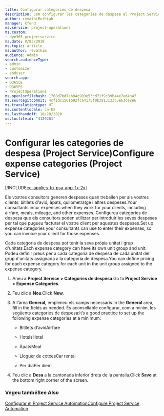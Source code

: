 ```yaml
---
title: Configurar categories de despesa
description: Com configurar les categories de despesa al Project Service
author: revathiMuthiah
manager: kfend
ms.service: project-operations
ms.custom:
- dyn365-projectservice
ms.date: 8/03/2018
ms.topic: article
ms.author: revathim
audience: Admin
search.audienceType:
- admin
- customizer
- enduser
search.app:
- D365CE
- D365PS
- ProjectOperations
ms.openlocfilehash: 1768d7bd7ab94d909e53cd71f9c39b44e7ed4b4f
ms.sourcegitcommit: 4cf1dc1561b92fca4175f0b3813133c5e63ce8e6
ms.translationtype: HT
ms.contentlocale: ca-ES
ms.lasthandoff: 10/28/2020
ms.locfileid: "4129261"
---
```

# <a name="configure-expense-categories-project-service"></a><span data-ttu-id="50f9a-103">Configurar les categories de despesa (Project Service)</span><span class="sxs-lookup"><span data-stu-id="50f9a-103">Configure expense categories (Project Service)</span></span>

[!INCLUDE[cc-applies-to-psa-app-1x-2x](../includes/cc-applies-to-psa-app-1x-2x.md)]

<span data-ttu-id="50f9a-104">Els vostres consultors generen despeses quan treballen per als vostres clients: bitllets d'avió, àpats, quilometratge i altres despeses.</span><span class="sxs-lookup"><span data-stu-id="50f9a-104">Your consultants incur expenses when they work for your clients, including airfare, meals, mileage, and other expenses.</span></span> <span data-ttu-id="50f9a-105">Configureu categories de despesa que els consultors poden utilitzar per introduir les seves despeses per tal que pugueu facturar el vostre client per aquestes despeses.</span><span class="sxs-lookup"><span data-stu-id="50f9a-105">Set up expense categories your consultants can use to enter their expenses, so you can invoice your client for those expenses.</span></span>  
  
<span data-ttu-id="50f9a-106">Cada categoria de despesa pot tenir la seva pròpia unitat i grup d'unitats.</span><span class="sxs-lookup"><span data-stu-id="50f9a-106">Each expense category can have its own unit group and unit.</span></span> <span data-ttu-id="50f9a-107">Podeu definir preus per a cada categoria de despesa de cada unitat del grup d'unitats assignada a la categoria de despesa.</span><span class="sxs-lookup"><span data-stu-id="50f9a-107">You can define pricing for each expense category for each unit in the unit group assigned to the expense category.</span></span>  
  
1.  <span data-ttu-id="50f9a-108">Aneu a **Project Service > Categories de despesa**.</span><span class="sxs-lookup"><span data-stu-id="50f9a-108">Go to **Project Service > Expense Categories**.</span></span>  
  
2.  <span data-ttu-id="50f9a-109">Feu clic a **Nou**.</span><span class="sxs-lookup"><span data-stu-id="50f9a-109">Click **New**.</span></span>  
  
3.  <span data-ttu-id="50f9a-110">A l'àrea **General**, empleneu els camps necessaris.</span><span class="sxs-lookup"><span data-stu-id="50f9a-110">In the **General** area, fill in the fields as needed.</span></span> <span data-ttu-id="50f9a-111">És aconsellable configurar, com a mínim, les següents categories de despesa:</span><span class="sxs-lookup"><span data-stu-id="50f9a-111">It’s a good practice to set up the following expense categories at a minimum:</span></span>  
  
    -   <span data-ttu-id="50f9a-112">Bitllets d'avió</span><span class="sxs-lookup"><span data-stu-id="50f9a-112">Airfare</span></span>  
  
    -   <span data-ttu-id="50f9a-113">Hotels</span><span class="sxs-lookup"><span data-stu-id="50f9a-113">Hotel</span></span>  
  
    -   <span data-ttu-id="50f9a-114">Àpats</span><span class="sxs-lookup"><span data-stu-id="50f9a-114">Meal</span></span>  
  
    -   <span data-ttu-id="50f9a-115">Lloguer de cotxes</span><span class="sxs-lookup"><span data-stu-id="50f9a-115">Car rental</span></span>  
  
    -   <span data-ttu-id="50f9a-116">Per dia</span><span class="sxs-lookup"><span data-stu-id="50f9a-116">Per diem</span></span>  
  
4.  <span data-ttu-id="50f9a-117">Feu clic a **Desa** a la cantonada inferior dreta de la pantalla.</span><span class="sxs-lookup"><span data-stu-id="50f9a-117">Click **Save** at the bottom right corner of the screen.</span></span>  
  
### <a name="see-also"></a><span data-ttu-id="50f9a-118">Vegeu també</span><span class="sxs-lookup"><span data-stu-id="50f9a-118">See Also</span></span>  
 [<span data-ttu-id="50f9a-119">Configurar el Project Service Automation</span><span class="sxs-lookup"><span data-stu-id="50f9a-119">Configure Project Service Automation</span></span>](../psa/configure.md)
